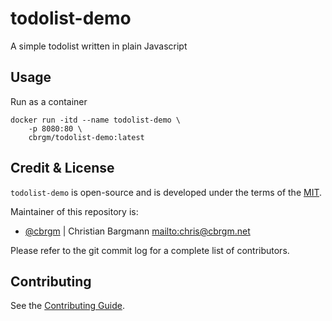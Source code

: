 # todolist-demo

A simple todolist written in plain Javascript 

## Usage

Run as a container
```
docker run -itd --name todolist-demo \
    -p 8080:80 \
    cbrgm/todolist-demo:latest
```

## Credit & License

`todolist-demo` is open-source and is developed under the terms of the [MIT](https://github.com/cbrgm/todolist-demo/blob/master/LICENSE).

Maintainer of this repository is:

-   [@cbrgm](https://github.com/cbrgm) | Christian Bargmann <mailto:chris@cbrgm.net>

Please refer to the git commit log for a complete list of contributors.

## Contributing

See the [Contributing Guide](https://github.com/cbrgm/contributing/blob/master/CONTRIBUTING.md).